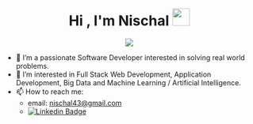 <h1 align="center"><b>Hi , I'm Nischal </b><img src="https://media.giphy.com/media/hvRJCLFzcasrR4ia7z/giphy.gif" width="35"></h1>

<p align="center">
  <a href="https://github.com/DenverCoder1/readme-typing-svg"><img src="https://readme-typing-svg.herokuapp.com?font=Time+New+Roman&color=cyan&size=25&center=true&vCenter=true&width=600&height=100&lines=Software+Developer..&hearts;++;Full+Stack+Web+Development;Big+Data;Machine+Learning;Artificial+Intelligence;Problem+Solver"></a>
</p>

- 🔭 I’m a passionate Software Developer interested in solving real world problems.
- 👀 I’m interested in Full Stack Web Development, Application Development, Big Data and Machine Learning / Artificial Intelligence.
- 📫 How to reach me:
  - email: nischal43@gmail.com
  - [![Linkedin Badge](https://img.shields.io/badge/-NischalParamashivaiah-blue?style=flat-square&logo=Linkedin&logoColor=white&link=https://www.linkedin.com/in/nischal-hp/)](https://www.linkedin.com/in/nischal-hp/)

